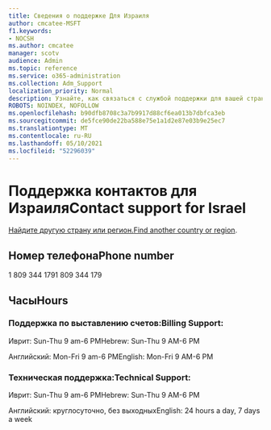 ```yaml
---
title: Сведения о поддержке Для Израиля
author: cmcatee-MSFT
f1.keywords:
- NOCSH
ms.author: cmcatee
manager: scotv
audience: Admin
ms.topic: reference
ms.service: o365-administration
ms.collection: Adm_Support
localization_priority: Normal
description: Узнайте, как связаться с службой поддержки для вашей страны или региона.
ROBOTS: NOINDEX, NOFOLLOW
ms.openlocfilehash: b90dfb8708c3a7b9917d88cf6ea013b7dbfca3eb
ms.sourcegitcommit: de5fce90de22ba588e75e1a1d2e87e03b9e25ec7
ms.translationtype: MT
ms.contentlocale: ru-RU
ms.lasthandoff: 05/10/2021
ms.locfileid: "52296039"
---
```

# <a name="contact-support-for-israel"></a><span data-ttu-id="7d1e6-103">Поддержка контактов для Израиля</span><span class="sxs-lookup"><span data-stu-id="7d1e6-103">Contact support for Israel</span></span>

<span data-ttu-id="7d1e6-104">[Найдите другую страну или регион.](../../business-video/get-help-support.md)</span><span class="sxs-lookup"><span data-stu-id="7d1e6-104">[Find another country or region](../../business-video/get-help-support.md).</span></span>

## <a name="phone-number"></a><span data-ttu-id="7d1e6-105">Номер телефона</span><span class="sxs-lookup"><span data-stu-id="7d1e6-105">Phone number</span></span>
<span data-ttu-id="7d1e6-106">1 809 344 179</span><span class="sxs-lookup"><span data-stu-id="7d1e6-106">1 809 344 179</span></span>

## <a name="hours"></a><span data-ttu-id="7d1e6-107">Часы</span><span class="sxs-lookup"><span data-stu-id="7d1e6-107">Hours</span></span>
### <a name="billing-support"></a><span data-ttu-id="7d1e6-108">Поддержка по выставлению счетов:</span><span class="sxs-lookup"><span data-stu-id="7d1e6-108">Billing Support:</span></span>

<span data-ttu-id="7d1e6-109">Иврит: Sun-Thu 9 am-6 PM</span><span class="sxs-lookup"><span data-stu-id="7d1e6-109">Hebrew: Sun-Thu 9 AM-6 PM</span></span>

<span data-ttu-id="7d1e6-110">Английский: Mon-Fri 9 am-6 PM</span><span class="sxs-lookup"><span data-stu-id="7d1e6-110">English: Mon-Fri 9 AM-6 PM</span></span>

### <a name="technical-support"></a><span data-ttu-id="7d1e6-111">Техническая поддержка:</span><span class="sxs-lookup"><span data-stu-id="7d1e6-111">Technical Support:</span></span>

<span data-ttu-id="7d1e6-112">Иврит: Sun-Thu 9 am-6 PM</span><span class="sxs-lookup"><span data-stu-id="7d1e6-112">Hebrew: Sun-Thu 9 AM-6 PM</span></span>

<span data-ttu-id="7d1e6-113">Английский: круглосуточно, без выходных</span><span class="sxs-lookup"><span data-stu-id="7d1e6-113">English: 24 hours a day, 7 days a week</span></span>
